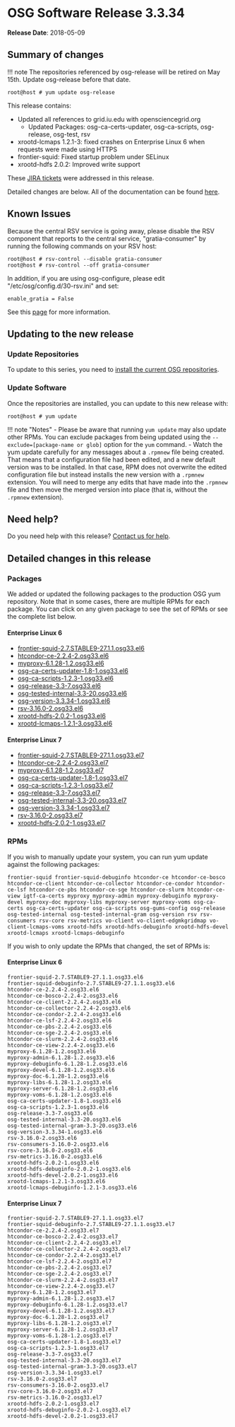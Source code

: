 OSG Software Release 3.3.34
===========================

**Release Date**: 2018-05-09

Summary of changes
------------------

!!! note
The repositories referenced by osg-release will be retired on May 15th. Update osg-release before that date.

``` console
root@host # yum update osg-release
```

This release contains:

-   Updated all references to grid.iu.edu with opensciencegrid.org
    -   Updated Packages: osg-ca-certs-updater, osg-ca-scripts, osg-release, osg-test, rsv
-   xrootd-lcmaps 1.2.1-3: fixed crashes on Enterprise Linux 6 when requests were made using HTTPS
-   frontier-squid: Fixed startup problem under SELinux
-   xrootd-hdfs 2.0.2: Improved write support

These [JIRA tickets](https://jira.opensciencegrid.org/issues/?jql=project%20%3D%20SOFTWARE%20AND%20fixVersion%20%3D%203.3.34%20ORDER%20BY%20priority%20DESC%2C%20key%20DESC) were addressed in this release.

Detailed changes are below. All of the documentation can be found [here](/index.md).

Known Issues
------------

Because the central RSV service is going away, please disable the RSV component that reports to the central service, "gratia-consumer" by running the following commands on your RSV host:

``` console
root@host # rsv-control --disable gratia-consumer
root@host # rsv-control --off gratia-consumer
```

In addition, if you are using osg-configure, please edit "/etc/osg/config.d/30-rsv.ini" and set:

``` file
enable_gratia = False
```

See this [page](https://opensciencegrid.org/technology/policy/service-migrations-spring-2018/#rsv) for more information.

Updating to the new release
---------------------------

### Update Repositories

To update to this series, you need to [install the current OSG repositories](/common/yum#install-osg-repositories#updating-from-osg-31-32-33-to-33-or-34).

### Update Software

Once the repositories are installed, you can update to this new release with:

``` console
root@host # yum update
```

!!! note "Notes"
    -   Please be aware that running `yum update` may also update other RPMs. You can exclude packages from being updated using the `--exclude=[package-name or glob]` option for the `yum` command.
    -   Watch the yum update carefully for any messages about a `.rpmnew` file being created. That means that a configuration file had been edited, and a new default version was to be installed. In that case, RPM does not overwrite the edited configuration file but instead installs the new version with a `.rpmnew` extension. You will need to merge any edits that have made into the `.rpmnew` file and then move the merged version into place (that is, without the `.rpmnew` extension).

Need help?
----------

Do you need help with this release? [Contact us for help](/common/help).

Detailed changes in this release
--------------------------------

### Packages

We added or updated the following packages to the production OSG yum repository. Note that in some cases, there are multiple RPMs for each package. You can click on any given package to see the set of RPMs or see the complete list below.

#### Enterprise Linux 6

-   [frontier-squid-2.7.STABLE9-27.1.1.osg33.el6](https://koji.chtc.wisc.edu/koji/search?match=glob&type=build&terms=frontier-squid-2.7.STABLE9-27.1.1.osg33.el6)
-   [htcondor-ce-2.2.4-2.osg33.el6](https://koji.chtc.wisc.edu/koji/search?match=glob&type=build&terms=htcondor-ce-2.2.4-2.osg33.el6)
-   [myproxy-6.1.28-1.2.osg33.el6](https://koji.chtc.wisc.edu/koji/search?match=glob&type=build&terms=myproxy-6.1.28-1.2.osg33.el6)
-   [osg-ca-certs-updater-1.8-1.osg33.el6](https://koji.chtc.wisc.edu/koji/search?match=glob&type=build&terms=osg-ca-certs-updater-1.8-1.osg33.el6)
-   [osg-ca-scripts-1.2.3-1.osg33.el6](https://koji.chtc.wisc.edu/koji/search?match=glob&type=build&terms=osg-ca-scripts-1.2.3-1.osg33.el6)
-   [osg-release-3.3-7.osg33.el6](https://koji.chtc.wisc.edu/koji/search?match=glob&type=build&terms=osg-release-3.3-7.osg33.el6)
-   [osg-tested-internal-3.3-20.osg33.el6](https://koji.chtc.wisc.edu/koji/search?match=glob&type=build&terms=osg-tested-internal-3.3-20.osg33.el6)
-   [osg-version-3.3.34-1.osg33.el6](https://koji.chtc.wisc.edu/koji/search?match=glob&type=build&terms=osg-version-3.3.34-1.osg33.el6)
-   [rsv-3.16.0-2.osg33.el6](https://koji.chtc.wisc.edu/koji/search?match=glob&type=build&terms=rsv-3.16.0-2.osg33.el6)
-   [xrootd-hdfs-2.0.2-1.osg33.el6](https://koji.chtc.wisc.edu/koji/search?match=glob&type=build&terms=xrootd-hdfs-2.0.2-1.osg33.el6)
-   [xrootd-lcmaps-1.2.1-3.osg33.el6](https://koji.chtc.wisc.edu/koji/search?match=glob&type=build&terms=xrootd-lcmaps-1.2.1-3.osg33.el6)

#### Enterprise Linux 7

-   [frontier-squid-2.7.STABLE9-27.1.1.osg33.el7](https://koji.chtc.wisc.edu/koji/search?match=glob&type=build&terms=frontier-squid-2.7.STABLE9-27.1.1.osg33.el7)
-   [htcondor-ce-2.2.4-2.osg33.el7](https://koji.chtc.wisc.edu/koji/search?match=glob&type=build&terms=htcondor-ce-2.2.4-2.osg33.el7)
-   [myproxy-6.1.28-1.2.osg33.el7](https://koji.chtc.wisc.edu/koji/search?match=glob&type=build&terms=myproxy-6.1.28-1.2.osg33.el7)
-   [osg-ca-certs-updater-1.8-1.osg33.el7](https://koji.chtc.wisc.edu/koji/search?match=glob&type=build&terms=osg-ca-certs-updater-1.8-1.osg33.el7)
-   [osg-ca-scripts-1.2.3-1.osg33.el7](https://koji.chtc.wisc.edu/koji/search?match=glob&type=build&terms=osg-ca-scripts-1.2.3-1.osg33.el7)
-   [osg-release-3.3-7.osg33.el7](https://koji.chtc.wisc.edu/koji/search?match=glob&type=build&terms=osg-release-3.3-7.osg33.el7)
-   [osg-tested-internal-3.3-20.osg33.el7](https://koji.chtc.wisc.edu/koji/search?match=glob&type=build&terms=osg-tested-internal-3.3-20.osg33.el7)
-   [osg-version-3.3.34-1.osg33.el7](https://koji.chtc.wisc.edu/koji/search?match=glob&type=build&terms=osg-version-3.3.34-1.osg33.el7)
-   [rsv-3.16.0-2.osg33.el7](https://koji.chtc.wisc.edu/koji/search?match=glob&type=build&terms=rsv-3.16.0-2.osg33.el7)
-   [xrootd-hdfs-2.0.2-1.osg33.el7](https://koji.chtc.wisc.edu/koji/search?match=glob&type=build&terms=xrootd-hdfs-2.0.2-1.osg33.el7)

### RPMs

If you wish to manually update your system, you can run yum update against the following packages:

    frontier-squid frontier-squid-debuginfo htcondor-ce htcondor-ce-bosco htcondor-ce-client htcondor-ce-collector htcondor-ce-condor htcondor-ce-lsf htcondor-ce-pbs htcondor-ce-sge htcondor-ce-slurm htcondor-ce-view igtf-ca-certs myproxy myproxy-admin myproxy-debuginfo myproxy-devel myproxy-doc myproxy-libs myproxy-server myproxy-voms osg-ca-certs osg-ca-certs-updater osg-ca-scripts osg-gums-config osg-release osg-tested-internal osg-tested-internal-gram osg-version rsv rsv-consumers rsv-core rsv-metrics vo-client vo-client-edgmkgridmap vo-client-lcmaps-voms xrootd-hdfs xrootd-hdfs-debuginfo xrootd-hdfs-devel xrootd-lcmaps xrootd-lcmaps-debuginfo

If you wish to only update the RPMs that changed, the set of RPMs is:

#### Enterprise Linux 6

``` file
frontier-squid-2.7.STABLE9-27.1.1.osg33.el6
frontier-squid-debuginfo-2.7.STABLE9-27.1.1.osg33.el6
htcondor-ce-2.2.4-2.osg33.el6
htcondor-ce-bosco-2.2.4-2.osg33.el6
htcondor-ce-client-2.2.4-2.osg33.el6
htcondor-ce-collector-2.2.4-2.osg33.el6
htcondor-ce-condor-2.2.4-2.osg33.el6
htcondor-ce-lsf-2.2.4-2.osg33.el6
htcondor-ce-pbs-2.2.4-2.osg33.el6
htcondor-ce-sge-2.2.4-2.osg33.el6
htcondor-ce-slurm-2.2.4-2.osg33.el6
htcondor-ce-view-2.2.4-2.osg33.el6
myproxy-6.1.28-1.2.osg33.el6
myproxy-admin-6.1.28-1.2.osg33.el6
myproxy-debuginfo-6.1.28-1.2.osg33.el6
myproxy-devel-6.1.28-1.2.osg33.el6
myproxy-doc-6.1.28-1.2.osg33.el6
myproxy-libs-6.1.28-1.2.osg33.el6
myproxy-server-6.1.28-1.2.osg33.el6
myproxy-voms-6.1.28-1.2.osg33.el6
osg-ca-certs-updater-1.8-1.osg33.el6
osg-ca-scripts-1.2.3-1.osg33.el6
osg-release-3.3-7.osg33.el6
osg-tested-internal-3.3-20.osg33.el6
osg-tested-internal-gram-3.3-20.osg33.el6
osg-version-3.3.34-1.osg33.el6
rsv-3.16.0-2.osg33.el6
rsv-consumers-3.16.0-2.osg33.el6
rsv-core-3.16.0-2.osg33.el6
rsv-metrics-3.16.0-2.osg33.el6
xrootd-hdfs-2.0.2-1.osg33.el6
xrootd-hdfs-debuginfo-2.0.2-1.osg33.el6
xrootd-hdfs-devel-2.0.2-1.osg33.el6
xrootd-lcmaps-1.2.1-3.osg33.el6
xrootd-lcmaps-debuginfo-1.2.1-3.osg33.el6
```

#### Enterprise Linux 7

``` file
frontier-squid-2.7.STABLE9-27.1.1.osg33.el7
frontier-squid-debuginfo-2.7.STABLE9-27.1.1.osg33.el7
htcondor-ce-2.2.4-2.osg33.el7
htcondor-ce-bosco-2.2.4-2.osg33.el7
htcondor-ce-client-2.2.4-2.osg33.el7
htcondor-ce-collector-2.2.4-2.osg33.el7
htcondor-ce-condor-2.2.4-2.osg33.el7
htcondor-ce-lsf-2.2.4-2.osg33.el7
htcondor-ce-pbs-2.2.4-2.osg33.el7
htcondor-ce-sge-2.2.4-2.osg33.el7
htcondor-ce-slurm-2.2.4-2.osg33.el7
htcondor-ce-view-2.2.4-2.osg33.el7
myproxy-6.1.28-1.2.osg33.el7
myproxy-admin-6.1.28-1.2.osg33.el7
myproxy-debuginfo-6.1.28-1.2.osg33.el7
myproxy-devel-6.1.28-1.2.osg33.el7
myproxy-doc-6.1.28-1.2.osg33.el7
myproxy-libs-6.1.28-1.2.osg33.el7
myproxy-server-6.1.28-1.2.osg33.el7
myproxy-voms-6.1.28-1.2.osg33.el7
osg-ca-certs-updater-1.8-1.osg33.el7
osg-ca-scripts-1.2.3-1.osg33.el7
osg-release-3.3-7.osg33.el7
osg-tested-internal-3.3-20.osg33.el7
osg-tested-internal-gram-3.3-20.osg33.el7
osg-version-3.3.34-1.osg33.el7
rsv-3.16.0-2.osg33.el7
rsv-consumers-3.16.0-2.osg33.el7
rsv-core-3.16.0-2.osg33.el7
rsv-metrics-3.16.0-2.osg33.el7
xrootd-hdfs-2.0.2-1.osg33.el7
xrootd-hdfs-debuginfo-2.0.2-1.osg33.el7
xrootd-hdfs-devel-2.0.2-1.osg33.el7
```
